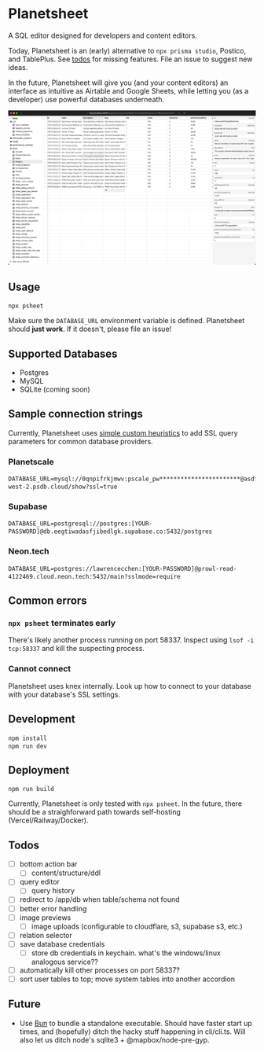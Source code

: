 # Planetsheet

A SQL editor designed for developers and content editors.

Today, Planetsheet is an (early) alternative to `npx prisma studio`, Postico, and TablePlus. See [todos](#todos) for missing features. File an issue to suggest new ideas.

In the future, Planetsheet will give you (and your content editors) an interface as intuitive as Airtable and Google Sheets, while letting you (as a developer) use powerful databases underneath.

![Planetsheet demo screenshot](/assets/demo-screenshot.png)

## Usage

```
npx psheet
```

Make sure the `DATABASE_URL` environment variable is defined. Planetsheet should **just work**. If it doesn't, please file an issue!

## Supported Databases

- Postgres
- MySQL
- SQLite (coming soon)

## Sample connection strings

Currently, Planetsheet uses [simple custom heuristics](/src/backend/utils/db.ts) to add SSL query parameters for common database providers.

### Planetscale

```
DATABASE_URL=mysql://0qnpifrkjmwv:pscale_pw***********************@asdfojklae.r.us-west-2.psdb.cloud/show?ssl=true
```

### Supabase

```
DATABASE_URL=postgresql://postgres:[YOUR-PASSWORD]@db.eegtiwadasfjibedlgk.supabase.co:5432/postgres
```

### Neon.tech

```
DATABASE_URL=postgres://lawrencecchen:[YOUR-PASSWORD]@prowl-read-4122469.cloud.neon.tech:5432/main?sslmode=require
```

## Common errors

### `npx psheet` terminates early

There's likely another process running on port 58337. Inspect using `lsof -i tcp:58337` and kill the suspecting process.

### Cannot connect

Planetsheet uses knex internally. Look up how to connect to your database with your database's SSL settings.

## Development

```
npm install
npm run dev
```

## Deployment

```
npm run build
```

Currently, Planetsheet is only tested with `npx psheet`. In the future, there should be a straighforward path towards self-hosting (Vercel/Railway/Docker).

## Todos

- [ ] bottom action bar
  - [ ] content/structure/ddl
- [ ] query editor
  - [ ] query history
- [ ] redirect to /app/db when table/schema not found
- [ ] better error handling
- [ ] image previews
  - [ ] image uploads (configurable to cloudflare, s3, supabase s3, etc.)
- [ ] relation selector
- [ ] save database credentials
  - [ ] store db credentials in keychain. what's the windows/linux analogous service??
- [ ] automatically kill other processes on port 58337?
- [ ] sort user tables to top; move system tables into another accordion

## Future

- Use [Bun](https://github.com/oven-sh/bun/issues/441) to bundle a standalone executable. Should have faster start up times, and (hopefully) ditch the hacky stuff happening in cli/cli.ts. Will also let us ditch node's sqlite3 + @mapbox/node-pre-gyp.
